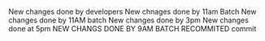 New changes done by developers
New chnages done by 11am Batch
New changes done by 11AM batch
New changes done by 3pm
New changes done at 5pm
NEW CHANGS DONE BY 9AM BATCH
RECOMMITED
commit
